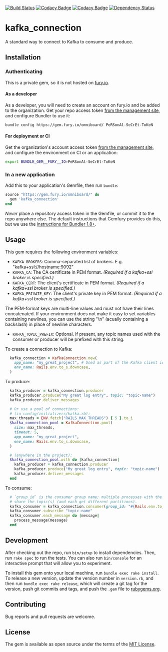 [![Build Status](https://travis-ci.org/omniboard/kafka_connection-ruby.svg?branch=master)](https://travis-ci.org/omniboard/kafka_connection-ruby)
[![Codacy Badge](https://api.codacy.com/project/badge/Grade/d190161ce0a14b9eaf1e78faa7c4f2f1)](https://www.codacy.com/app/Omniboard/kafka_connection-ruby?utm_source=github.com&amp;utm_medium=referral&amp;utm_content=omniboard/kafka_connection-ruby&amp;utm_campaign=Badge_Grade)
[![Codacy Badge](https://api.codacy.com/project/badge/Coverage/d190161ce0a14b9eaf1e78faa7c4f2f1)](https://www.codacy.com/app/Omniboard/kafka_connection-ruby?utm_source=github.com&utm_medium=referral&utm_content=omniboard/kafka_connection-ruby&utm_campaign=Badge_Coverage)
[![Dependency Status](https://gemnasium.com/badges/github.com/omniboard/kafka_connection-ruby.svg)](https://gemnasium.com/github.com/omniboard/kafka_connection-ruby)

# kafka_connection

A standard way to connect to Kafka to consume and produce.

## Installation

### Authenticating

This is a private gem, so it is not hosted on [fury.io](https://fury.io).

#### As a developer

As a developer, you will need to create an account on fury.io and be added to the organization.
Get your repo access token [from the management site](https://manage.fury.io/dashboard/omniboard/repos?kind=ruby), and configure Bundler to use it:

```sh
bundle config https://gem.fury.io/omniboard/ PeRSonAl-SeCrEt-ToKeN
```

#### For deployment or CI

Get the organization's account access token [from the management site](https://manage.fury.io/manage/omniboard/settings/), and configure the environment on CI or an application:

```sh
export BUNDLE_GEM__FURY__IO=PeRSonAl-SeCrEt-ToKeN
```

### In a new application
Add this to your application's Gemfile, then run `bundle`:

```rb
source "https://gem.fury.io/omniboard/" do
  gem 'kafka_connection'
end
```

_Never_ place a repository access token in the Gemfile, or commit it to the repo anywhere else. The default instructions that Gemfury provides do this, but we use the [instructions for Bundler 1.8+](https://gemfury.com/help/install-gems#keep-your-privates-private-bundler-18).

## Usage

This gem requires the following environment variables:

- `KAFKA_BROKERS`: Comma-separated list of brokers. E.g. "kafka+ssl://hostname:9092"
- `KAFKA_CA`: The CA certificate in PEM format. _(Required if a kafka+ssl broker is specified.)_
- `KAFKA_CERT`: The client's certificate in PEM format. _(Required if a kafka+ssl broker is specified.)_
- `KAFKA_PRIVATE_KEY`: The client's private key in PEM format. _(Required if a kafka+ssl broker is specified.)_

The PEM-format keys are multi-line values and must not have their lines concatenated.
If your environment does not make it easy to set variables containing newlines, you can use the string "\n" (acually containing a backslash) in place of newline characters.

- `KAFKA_TOPIC_PREFIX`: Optional. If present, any topic names used with the consumer or producer will be prefixed with this string.

To create a connection to Kafka:
```rb
  kafka_connection = KafkaConnection.new(
    app_name: "my_great_project", # Used as part of the Kafka client identifier
    env_name: Rails.env.to_s.downcase,
  )
```

To produce:
```rb
  kafka_producer = kafka_connection.producer
  kafka_producer.produce("My great log entry", topic: "topic-name")
  kafka_producer.deliver_messages

  # Or use a pool of connections:
  # (in config/initializers/kafka.rb):
  max_threads = ENV.fetch("RAILS_MAX_THREADS") { 5 }.to_i
  $kafka_connection_pool = KafkaConnection.pool(
    size: max_threads,
    timeout: 5,
    app_name: "my_great_project",
    env_name: Rails.env.to_s.downcase,
  )

  # (anywhere in the project):
  $kafka_connection_pool.with do |kafka_connection|
    kafka_producer = kafka_connection.producer
    kafka_producer.produce("My great log entry", topic: "topic-name")
    kafka_producer.deliver_messages
  end
```

To consume:
```rb
  # `group_id` is the consumer group name; multiple processes with the same value will
  # share the topic(s) (and each get different partitions).
  kafka_consumer = kafka_connection.consumer(group_id: "#{Rails.env.to_s.downcase.downcase}.#{self.class.name}")
  kafka_consumer.subscribe "topic-name"
  kafka_consumer.each_message do |message|
    process_message(message)
  end
```

## Development

After checking out the repo, run `bin/setup` to install dependencies. Then, run `rake spec` to run the tests. You can also run `bin/console` for an interactive prompt that will allow you to experiment.

To install this gem onto your local machine, run `bundle exec rake install`. To release a new version, update the version number in `version.rb`, and then run `bundle exec rake release`, which will create a git tag for the version, push git commits and tags, and push the `.gem` file to [rubygems.org](https://rubygems.org).

## Contributing

Bug reports and pull requests are welcome.

## License

The gem is available as open source under the terms of the [MIT License](http://opensource.org/licenses/MIT).

